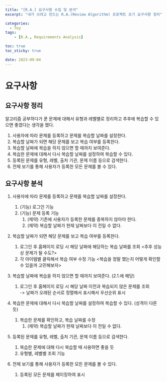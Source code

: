 ```yaml
---
title: "[R.A.] 요구사항 수집 및 분석"
excerpt: "내가 쓰려고 만드는 R.A.(Review Algorithm) 프로젝트 초기 요구사항 정리"

categories:
  - Toy
tags:
    - [R.A., Requirements Analysis]

toc: true
toc_sticky: true

date: 2023-09-04
---
```


# 요구사항
## 요구사항 정리
알고리즘 공부하다가 푼 문제에 대해서 유형과 레벨별로 정리하고 추후에 복습할 수 있으면 좋겠다는 생각을 했다.

1. 사용자에 따라 문제를 등록하고 문제를 복습할 날짜를 설정한다.
2. 복습할 날짜가 되면 해당 문제를 보고 복습 여부를 등록한다.
3. 복습할 날짜에 복습을 하지 않으면 할 때까지 보여준다.
4. 복습한 문제에 대해서 다시 복습할 날짜를 설정하여 복습할 수 있다.
5. 등록된 문제를 유형, 레벨, 출처 기관, 문제 이름 등으로 검색한다.
6. 전체 보기를 통해 사용자가 등록한 모든 문제를 볼 수 있다.

## 요구사항 분석
1. 사용자에 따라 문제를 등록하고 문제를 복습할 날짜를 설정한다.  
   1. (기능) 로그인 기능
   2. (기능) 문제 등록 기능
      1. (제약) 기존에 사용자가 등록한 문제를 중복하지 않아야 한다.
      2. (제약) 복습할 날짜가 현재 날짜보다 이 전일 수 없다.

2. 복습할 날짜가 되면 해당 문제를 보고 복습 여부를 등록한다.
   1. 로그인 후 홈페이지 로딩 시 해당 날짜에 해당하는 복습 날짜를 조회 <추후 성능상 문제가 될 수도?>
   2. 각 아이템별 클릭해서 복습 여부 수정 기능 <복습을 정말 했는지 어떻게 확인할 수 있을까 고민해보자>

3. 복습할 날짜에 복습을 하지 않으면 할 때까지 보여준다. (2.1.에 해당)
   1. 로그인 후 홈페이지 로딩 시 해당 날짜 이전과 복습되지 않은 문제를 조회<br>
   -> 날짜가 오래된 순서로 정렬해서 표시해서 우선순위 표시

4. 복습한 문제에 대해서 다시 복습할 날짜를 설정하여 복습할 수 있다. (성격이 다른 듯)
   1. 복습한 문제를 확인하고, 복습 날짜를 수정
      1. (제약) 복습할 날짜가 현재 날짜보다 이 전일 수 없다.

5. 등록된 문제를 유형, 레벨, 출처 기관, 문제 이름 등으로 검색한다.
   1. 복습한 문제에 대해 다시 복습할 때 사용하면 좋을 듯
   2. 유형별, 레벨별 조회 기능
6. 전체 보기를 통해 사용자가 등록한 모든 문제를 볼 수 있다.
   1. 등록된 모든 문제를 페이징하여 표시
